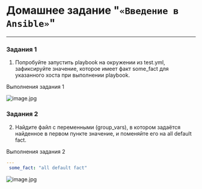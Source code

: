 # Домашнее задание "`«Введение в Ansible»`"   

---

### Задания 1

1) Попробуйте запустить playbook на окружении из test.yml, зафиксируйте значение, которое имеет факт some_fact для указанного хоста при выполнении playbook.

Выполнения задания 1

![image.jpg](https://github.com/Byzgaev-I/Ansible-Intro/blob/main/1.png) 


### Задания 2

2) Найдите файл с переменными (group_vars), в котором задаётся найденное в первом пункте значение, и поменяйте его на all default fact.

Выполнения задания 2

 ```yml
---
  some_fact: "all default fact"
```

![image.jpg](https://github.com/Byzgaev-I/Ansible-Intro/blob/main/2.png) 











































